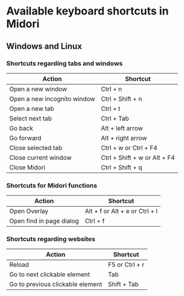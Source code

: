 # Available keyboard shortcuts in Midori

## Windows and Linux

### Shortcuts regarding tabs and windows

| Action                      | Shortcut                     |
| --------------------------- | ---------------------------- |
| Open a new window           | Ctrl + n                     |
| Open a new incognito window | Ctrl + Shift + n             |
| Open a new tab              | Ctrl + t                     |
| Select next tab             | Ctrl + Tab                   |
| Go back                     | Alt + left arrow             |
| Go forward                  | Alt + right arrow            |
| Close selected tab          | Ctrl + w or Ctrl + F4        |
| Close current window        | Ctrl + Shift + w or Alt + F4 |
| Close Midori                | Ctrl + Shift + q             |

### Shortcuts for Midori functions

| Action                   | Shortcut                       |
| ------------------------ | ------------------------------ |
| Open Overlay             | Alt + f or Alt + e or Ctrl + l |
| Open find in page dialog | Ctrl + f                       |

### Shortcuts regarding websites

| Action                           | Shortcut       |
| -------------------------------- | -------------- |
| Reload                           | F5 or Ctrl + r |
| Go to next clickable element     | Tab            |
| Go to previous clickable element | Shift + Tab    |
